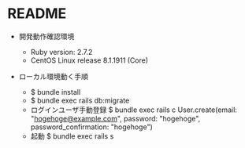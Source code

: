 # README
* 開発動作確認環境
  * Ruby version: 2.7.2
  * CentOS Linux release 8.1.1911 (Core)

* ローカル環境動く手順
  * $ bundle install
  * $ bundle exec rails db:migrate
  * ログインユーザ手動登録
    $ bundle exec rails c
      User.create(email: "hogehoge@example.com", password: "hogehoge", password_confirmation: "hogehoge")
  * 起動
    $ bundle exec rails s
